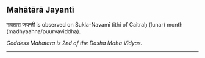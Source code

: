 ## Mahātārā Jayantī
महातारा जयन्ती is observed on Śukla-Navamī tithi of Caitraḥ (lunar) month (madhyaahna/puurvaviddha).

_Goddess Mahatara is 2nd of the Dasha Maha Vidyas._

---
